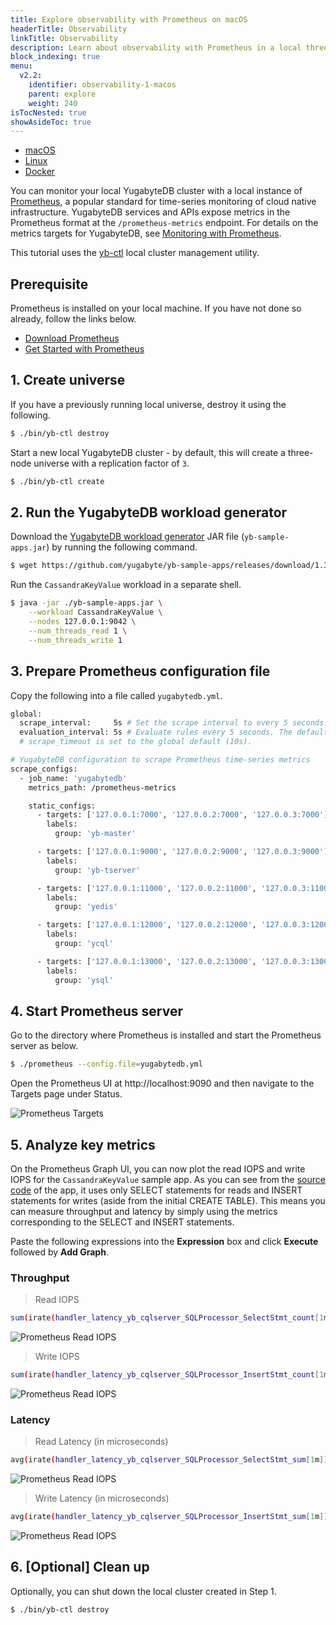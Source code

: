 ```yaml
---
title: Explore observability with Prometheus on macOS
headerTitle: Observability
linkTitle: Observability 
description: Learn about observability with Prometheus in a local three-node YugabyteDB cluster on macOS.
block_indexing: true
menu:
  v2.2:
    identifier: observability-1-macos
    parent: explore
    weight: 240
isTocNested: true
showAsideToc: true
---
```


 <ul class="nav nav-tabs-alt nav-tabs-yb">

  <li >
    <a href="/stable/explore/observability/macos" class="nav-link active">
      <i class="fab fa-apple" aria-hidden="true"></i>
      macOS
    </a>
  </li>

  <li >
    <a href="/stable/explore/observability/linux" class="nav-link">
      <i class="fab fa-linux" aria-hidden="true"></i>
      Linux
    </a>
  </li>

  <li >
    <a href="/stable/explore/observability/docker" class="nav-link">
      <i class="fab fa-docker" aria-hidden="true"></i>
      Docker
    </a>
  </li>
<!--
  <li >
    <a href="/stable/explore/observability-kubernetes" class="nav-link">
      <i class="fas fa-cubes" aria-hidden="true"></i>
      Kubernetes
    </a>
  </li>
-->
</ul>

You can monitor your local YugabyteDB cluster with a local instance of [Prometheus](https://prometheus.io/), a popular standard for time-series monitoring of cloud native infrastructure. YugabyteDB services and APIs expose metrics in the Prometheus format at the `/prometheus-metrics` endpoint. For details on the metrics targets for YugabyteDB, see [Monitoring with Prometheus](../../../reference/configuration/default-ports/#monitoring-with-prometheus).

This tutorial uses the [yb-ctl](../../../admin/yb-ctl) local cluster management utility.

## Prerequisite

Prometheus is installed on your local machine. If you have not done so already, follow the links below.

- [Download Prometheus](https://prometheus.io/download/)
- [Get Started with Prometheus](https://prometheus.io/docs/prometheus/latest/getting_started/)

## 1. Create universe

If you have a previously running local universe, destroy it using the following.

```sh
$ ./bin/yb-ctl destroy
```

Start a new local YugabyteDB cluster - by default, this will create a three-node universe with a replication factor of `3`.

```sh
$ ./bin/yb-ctl create
```

## 2. Run the YugabyteDB workload generator

Download the [YugabyteDB workload generator](https://github.com/yugabyte/yb-sample-apps) JAR file (`yb-sample-apps.jar`) by running the following command.

```sh
$ wget https://github.com/yugabyte/yb-sample-apps/releases/download/1.3.1/yb-sample-apps.jar?raw=true -O yb-sample-apps.jar 
```

Run the `CassandraKeyValue` workload in a separate shell.

```sh
$ java -jar ./yb-sample-apps.jar \
    --workload CassandraKeyValue \
    --nodes 127.0.0.1:9042 \
    --num_threads_read 1 \
    --num_threads_write 1
```

## 3. Prepare Prometheus configuration file

Copy the following into a file called `yugabytedb.yml`.

```sh
global:
  scrape_interval:     5s # Set the scrape interval to every 5 seconds. Default is every 1 minute.
  evaluation_interval: 5s # Evaluate rules every 5 seconds. The default is every 1 minute.
  # scrape_timeout is set to the global default (10s).

# YugabyteDB configuration to scrape Prometheus time-series metrics
scrape_configs:
  - job_name: 'yugabytedb'
    metrics_path: /prometheus-metrics

    static_configs:
      - targets: ['127.0.0.1:7000', '127.0.0.2:7000', '127.0.0.3:7000']
        labels:
          group: 'yb-master'

      - targets: ['127.0.0.1:9000', '127.0.0.2:9000', '127.0.0.3:9000']
        labels:
          group: 'yb-tserver'

      - targets: ['127.0.0.1:11000', '127.0.0.2:11000', '127.0.0.3:11000']
        labels:
          group: 'yedis'

      - targets: ['127.0.0.1:12000', '127.0.0.2:12000', '127.0.0.3:12000']
        labels:
          group: 'ycql'

      - targets: ['127.0.0.1:13000', '127.0.0.2:13000', '127.0.0.3:13000']
        labels:
          group: 'ysql'
```

## 4. Start Prometheus server

Go to the directory where Prometheus is installed and start the Prometheus server as below.

```sh
$ ./prometheus --config.file=yugabytedb.yml
```

Open the Prometheus UI at http://localhost:9090 and then navigate to the Targets page under Status.

![Prometheus Targets](/images/ce/prom-targets.png)

## 5. Analyze key metrics

On the Prometheus Graph UI, you can now plot the read IOPS and write IOPS for the `CassandraKeyValue` sample app. As you can see from the [source code](https://github.com/yugabyte/yugabyte-db/blob/master/java/yb-loadtester/src/main/java/com/yugabyte/sample/apps/CassandraKeyValue.java) of the app, it uses only SELECT statements for reads and INSERT statements for writes (aside from the initial CREATE TABLE). This means you can measure throughput and latency by simply using the metrics corresponding to the SELECT and INSERT statements.

Paste the following expressions into the **Expression** box and click **Execute** followed by **Add Graph**.

### Throughput

> Read IOPS

```sh
sum(irate(handler_latency_yb_cqlserver_SQLProcessor_SelectStmt_count[1m]))
```

![Prometheus Read IOPS](/images/ce/prom-read-iops.png)

>  Write IOPS

```sh
sum(irate(handler_latency_yb_cqlserver_SQLProcessor_InsertStmt_count[1m]))
```

![Prometheus Read IOPS](/images/ce/prom-write-iops.png)

### Latency

>  Read Latency (in microseconds)

```sh
avg(irate(handler_latency_yb_cqlserver_SQLProcessor_SelectStmt_sum[1m])) / avg(irate(handler_latency_yb_cqlserver_SQLProcessor_SelectStmt_count[1m]))
```

![Prometheus Read IOPS](/images/ce/prom-read-latency.png)

> Write Latency (in microseconds)

```sh
avg(irate(handler_latency_yb_cqlserver_SQLProcessor_InsertStmt_sum[1m])) / avg(irate(handler_latency_yb_cqlserver_SQLProcessor_InsertStmt_count[1m]))
```

![Prometheus Read IOPS](/images/ce/prom-write-latency.png)

## 6. [Optional] Clean up

Optionally, you can shut down the local cluster created in Step 1.

```sh
$ ./bin/yb-ctl destroy
```
